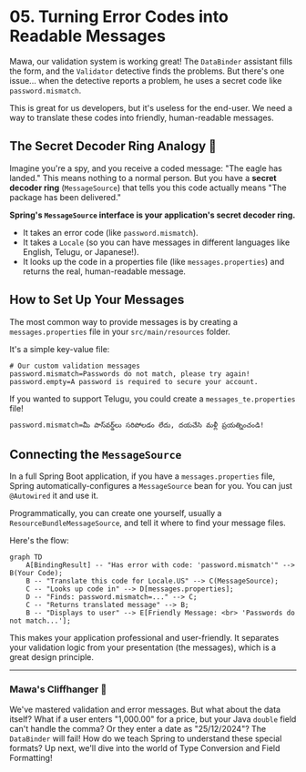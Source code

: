 # 05. Turning Error Codes into Readable Messages

Mawa, our validation system is working great! The `DataBinder` assistant fills the form, and the `Validator` detective finds the problems. But there's one issue... when the detective reports a problem, he uses a secret code like `password.mismatch`.

This is great for us developers, but it's useless for the end-user. We need a way to translate these codes into friendly, human-readable messages.

## The Secret Decoder Ring Analogy 💍

Imagine you're a spy, and you receive a coded message: "The eagle has landed." This means nothing to a normal person. But you have a **secret decoder ring** (`MessageSource`) that tells you this code actually means "The package has been delivered."

**Spring's `MessageSource` interface is your application's secret decoder ring.**

*   It takes an error code (like `password.mismatch`).
*   It takes a `Locale` (so you can have messages in different languages like English, Telugu, or Japanese!).
*   It looks up the code in a properties file (like `messages.properties`) and returns the real, human-readable message.

## How to Set Up Your Messages

The most common way to provide messages is by creating a `messages.properties` file in your `src/main/resources` folder.

It's a simple key-value file:
```properties
# Our custom validation messages
password.mismatch=Passwords do not match, please try again!
password.empty=A password is required to secure your account.
```

If you wanted to support Telugu, you could create a `messages_te.properties` file!
```properties
password.mismatch=మీ పాస్‌వర్డ్‌లు సరిపోలడం లేదు, దయచేసి మళ్లీ ప్రయత్నించండి!
```

## Connecting the `MessageSource`

In a full Spring Boot application, if you have a `messages.properties` file, Spring automatically-configures a `MessageSource` bean for you. You can just `@Autowired` it and use it.

Programmatically, you can create one yourself, usually a `ResourceBundleMessageSource`, and tell it where to find your message files.

Here's the flow:

```mermaid
graph TD
    A[BindingResult] -- "Has error with code: 'password.mismatch'" --> B(Your Code);
    B -- "Translate this code for Locale.US" --> C(MessageSource);
    C -- "Looks up code in" --> D[messages.properties];
    D -- "Finds: password.mismatch=..." --> C;
    C -- "Returns translated message" --> B;
    B -- "Displays to user" --> E[Friendly Message: <br> 'Passwords do not match...'];
```

This makes your application professional and user-friendly. It separates your validation logic from your presentation (the messages), which is a great design principle.

***

### Mawa's Cliffhanger 🧗

We've mastered validation and error messages. But what about the data itself? What if a user enters "1,000.00" for a price, but your Java `double` field can't handle the comma? Or they enter a date as "25/12/2024"? The `DataBinder` will fail! How do we teach Spring to understand these special formats? Up next, we'll dive into the world of Type Conversion and Field Formatting!
